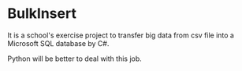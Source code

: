# BulkInsert

It is a school's exercise project to transfer big data from csv file into a Microsoft SQL database by C#.

Python will be better to deal with this job. 

